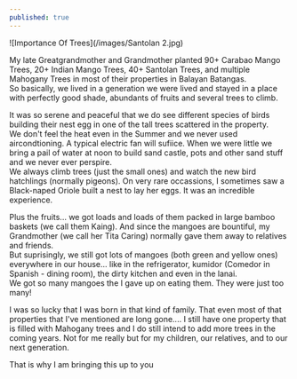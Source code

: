 ```yaml
---
published: true
---
```

![Importance Of Trees](/images/Santolan 2.jpg)

My late Greatgrandmother and Grandmother planted 90+ Carabao Mango Trees, 20+ Indian Mango Trees, 40+ Santolan Trees, and multiple Mahogany Trees in most of their properties in Balayan Batangas.   
So basically, we lived in a generation we were lived and stayed in a place with perfectly good shade, abundants of fruits and several trees to climb. 

It was so serene and peaceful that we do see different species of birds building their nest egg in one of the tall trees scattered in the property.   
We don't feel the heat even in the Summer and we never used aircondtioning. A typical electric fan will sufiice. When we were little we bring a pail of water at noon to build sand castle, pots and other sand stuff and we never ever perspire.   
We always climb trees (just the small ones) and watch the new bird hatchlings (normally pigeons). On very rare occassions, I sometimes saw a Black-naped Oriole built a nest to lay her eggs. It was an incredible experience.

Plus the fruits... we got loads and loads of them packed in large bamboo baskets (we call them Kaing). And since the mangoes are bountiful, my Grandmother (we call her Tita Caring) normally gave them away to relatives and friends.   
But suprisingly, we still got lots of mangoes (both green and yellow ones) everywhere in our house... like in the refrigerator, kumidor (Comedor in Spanish - dining room), the dirty kitchen and even in the lanai.   
We got so many mangoes the I gave up on eating them. They were just too many! 

I was so lucky that I was born in that kind of family. That even most of that properties that I've mentioned are long gone.... I still have one property that is filled with Mahogany trees and I do still intend to add more trees in the coming years. Not for me really but for my children, our relatives, and to our next generation.

That is why I am bringing this up to you

